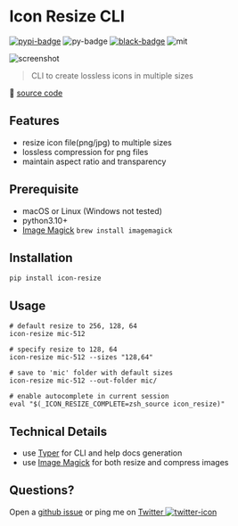 # Icon Resize CLI

[![pypi-badge]][pypi-url] ![py-badge] [![black-badge]][black-url] ![mit]

![screenshot](https://i.imgur.com/K00hCxN.png)

> CLI to create lossless icons in multiple sizes

🔗 [source code]

[mit]: https://img.shields.io/github/license/hoishing/icon-resize
[black-badge]: https://img.shields.io/badge/code%20style-black-000000.svg
[black-url]: https://github.com/psf/black
[py-badge]: https://img.shields.io/badge/python-3.10%20%7C%203.11-blue
[source code]: https://github.com/hoishing/icon-resize-cli/

## Features

- resize icon file(png/jpg) to multiple sizes
- lossless compression for png files
- maintain aspect ratio and transparency

## Prerequisite

- macOS or Linux (Windows not tested)
- python3.10+
- [Image Magick][magick] `brew install imagemagick`

## Installation

`pip install icon-resize`

## Usage

```shell
# default resize to 256, 128, 64
icon-resize mic-512

# specify resize to 128, 64
icon-resize mic-512 --sizes "128,64"

# save to 'mic' folder with default sizes
icon-resize mic-512 --out-folder mic/

# enable autocomplete in current session
eval "$(_ICON_RESIZE_COMPLETE=zsh_source icon_resize)"
```

## Technical Details

- use [Typer][typer] for CLI and help docs generation
- use [Image Magick][magick] for both resize and compress images

## Questions?

Open a [github issue] or ping me on [Twitter ![twitter-icon]][Twitter]

[github issue]: https://github.com/hoishing/icon-resize-cli/issues
[Twitter]: https://twitter.com/intent/tweet?text=https://github.com/hoishing/icon-resize-cli/%20%0D@hoishing
[twitter-icon]: https://api.iconify.design/logos/twitter.svg?width=20
[typer]: https://typer.tiangolo.com
[magick]: https://imagemagick.org
[pypi-badge]: https://img.shields.io/pypi/v/icon-resize
[pypi-url]: https://pypi.org/project/icon-resize/
